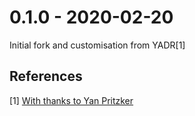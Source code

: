 0.1.0 - 2020-02-20
==================

Initial fork and customisation from YADR[1]

References
----------

[1] [With thanks to Yan Pritzker](https://github.com/skwp/dotfiles)